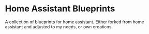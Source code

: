 # Home Assistant Blueprints
A collection of blueprints for home assistant. Either forked from home assistant and adjusted to my needs, or own creations.
